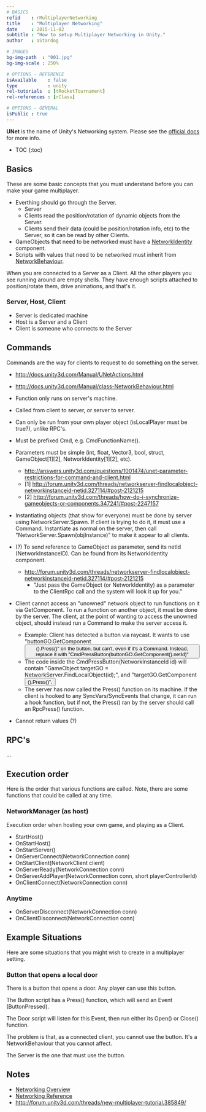 ```yaml
---
# BASICS
refid    : rMultiplayerNetworking
title    : "Multiplayer Networking"
date     : 2015-11-02
subtitle : "How to setup Multiplayer Networking in Unity."
author   : aStardog

# IMAGES
bg-img-path  : "001.jpg"
bg-img-scale : 250%

# OPTIONS - REFERENCE
isAvailable    : false
type           : unity
rel-tutorials  : [tRocketTournament]
rel-references : [rClass]

# OPTIONS - GENERAL
isPublic : true
---
```

**UNet** is the name of Unity's Networking system. Please see the <a href="http://docs.unity3d.com/Manual/UNetOverview.html" class="external">official docs</a> for more info.

* TOC
{:toc}

## Basics
These are some basic concepts that you must understand before you can make your game multiplayer.

* Everthing should go through the Server.
  * Server
  * Clients read the position/rotation of dynamic objects from the Server.
  * Clients send their data (could be position/rotation info, etc) to the Server, so it can be read by other Clients.
* GameObjects that need to be networked must have a <a class="external" href="http://docs.unity3d.com/ScriptReference/Networking.NetworkIdentity.html">NetworkIdentity</a> component.
* Scripts with values that need to be networked must inherit from <a class="external" href="http://docs.unity3d.com/ScriptReference/Networking.NetworkBehaviour.html">NetworkBehaviour</a>.

When you are connected to a Server as a Client. All the other players you see running around are empty shells. They have enough scripts attached to position/rotate them, drive animations, and that's it.

### Server, Host, Client
* Server is dedicated machine
* Host is a Server and a Client
* Client is someone who connects to the Server

## Commands
Commands are the way for clients to request to do something on the server.

* http://docs.unity3d.com/Manual/UNetActions.html
* http://docs.unity3d.com/Manual/class-NetworkBehaviour.html

* Function only runs on server's machine.
* Called from client to server, or server to server. 
* Can only be run from your own player object (isLocalPlayer must be true?), unlike RPC's.
* Must be prefixed Cmd, e.g. CmdFunctionName().
* Parameters must be simple (int, float, Vector3, bool, struct, GameObject[1][2], NetworkIdentity[1][2], etc).
  * http://answers.unity3d.com/questions/1001474/unet-parameter-restrictions-for-command-and-client.html
  * [1] http://forum.unity3d.com/threads/networkserver-findlocalobject-networkinstanceid-netid.327114/#post-2121215
  * [2] http://forum.unity3d.com/threads/how-do-i-synchronize-gameobjects-or-components.347241/#post-2247157
* Instantiating objects (that show for everyone) must be done by server using NetworkServer.Spawn. If client is trying to do it, it must use a Command. Instantiate as normal on the server, then call "NetworkServer.Spawn(objInstance)" to make it appear to all clients.
* (?) To send reference to GameObject as parameter, send its netId (NetworkInstanceID). Can be found from its NetworkIdentity component.
  * http://forum.unity3d.com/threads/networkserver-findlocalobject-networkinstanceid-netid.327114/#post-2121215
    * "Just pass the GameObject (or NetworkIdentity) as a parameter to the ClientRpc call and the system will look it up for you."
* Client cannot access an "unowned" network object to run functions on it via GetComponent. To run a function on another object, it must be done by the server. The client, at the point of wanting to access the unowned object, should instead run a Command to make the server access it.
  * Example: Client has detected a button via raycast. It wants to use "buttonGO.GetComponent<Button>().Press()" on the button, but can't, even if it's a Command. Instead, replace it with "CmdPressButton(buttonGO.GetComponent<NetworkIdentity>().netId)"
  * The code inside the CmdPressButton(NetworkInstanceId id) will contain "GameObject targetGO = NetworkServer.FindLocalObject(id);", and "targetGO.GetComponent<Button>().Press()".
  * The server has now called the Press() function on its machine. If the client is hooked to any SyncVars/SyncEvents that change, it can run a hook function, but if not, the Press() ran by the server should call an RpcPress() function.
* Cannot return values (?)

## RPC's
...

## Execution order
Here is the order that various functions are called. Note, there are some functions that could be called at any time.

### NetworkManager (as host)
Execution order when hosting your own game, and playing as a Client.

* StartHost()
* OnStartHost()
* OnStartServer()
* OnServerConnect(NetworkConnection conn)
* OnStartClient(NetworkClient client)
* OnServerReady(NetworkConnection conn)
* OnServerAddPlayer(NetworkConnection conn, short playerControllerId)
* OnClientConnect(NetworkConnection conn)

### Anytime
* OnServerDisconnect(NetworkConnection conn)
* OnClientDisconnect(NetworkConnection conn)

## Example Situations
Here are some situations that you might wish to create in a multiplayer setting.

### Button that opens a local door
There is a button that opens a door. Any player can use this button.

The Button script has a Press() function, which will send an Event (ButtonPressed).

The Door script will listen for this Event, then run either its Open() or Close() function.

The problem is that, as a connected client, you cannot use the button. It's a NetworkBehaviour that you cannot affect.

The Server is the one that must use the button.

## Notes
* <a class="external" href="http://docs.unity3d.com/Manual/UNetOverview.html">Networking Overview</a>
* <a class="external" href="http://docs.unity3d.com/Manual/UNetReference.html">Networking Reference</a>
* http://forum.unity3d.com/threads/new-multiplayer-tutorial.385849/

